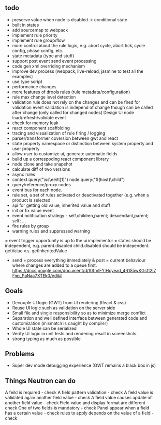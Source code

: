 todo 
-----------------
* preserve value when node is disabled -> conditional state
* built in states
* add sourcemap to webpack
* implement rule priority
* implement rule group/flow
* more control about the rule logic, e.g. abort cycle, abort tick, cycle config, phase config, etc.
* state metadata (type and stuff)
* support post event send event processing
* code gen xml overriding mechanism
* improve dev process (webpack, live-reload, jasmine to test all the examples)
* use type script
* performance changes
* more features of drools rules (rule metadata/configuration)
* rule max change level detection
* validation rule does not rely on the changes and can be fired for validation event
    validation is independ of change though can be called after change (only called for changed nodes)
    Design Ui node load/refresh/validate event
* check for memory leak
* react component scaffolding 
* tracing and visualization of rule firing / logging
* parser/transformer coversion between gwt and react
* state property namespace or distinction between system property and user property
* allow user to customize ui, generate automatic fields
* build up a correspoding react component library
* node clone and take snapshot
* calculate diff of two versions
* async rules
* context.query("\ss\ee\tt[1]") node.query("$(host)\child\")
* query/reference/proxy nodes
* event bus for each node.
* rule set, a set of rules activated or deactivated together (e.g. when a product is selected
* api for getting old value, inherited value and stuff
* init or fix value event
* event notification strategy - self,children,parent; descendant,parent; self; ...
* fire rules by group
* warning rules and suppressed warning

= event trigger opportunity is up to the ui implementor
= states should be independent, e.g. parent.disabled child.disabled should be independent. getValue v.s. getInheritedValue


- send = process everything immediately & post = current behaviour where changes are added to a queue first.
https://docs.google.com/document/d/10fmlEYIHcyead_4R1S5wKGs1t2I7Fnp_PaNaa7XTEk0/edit#

Goals
------------------
* Decouple UI logic (GWT) from UI rendering (React & css)
* Reuse UI logic such as validation on the server side
* Small file and single responsibility so as to minimize merge conflict
* Separation and well defined interface between generated code and customization (mismatch is caught by compiler)
* Whole UI state can be serialized
* Verify UI logic in unit tests and rendering result in screenshots
* strong typing as much as possible

Problems
------------------
* Super dev mode debugging experience (GWT remains a black box in js)


Things Neutron can do
------------------
A feild is required - check
A field pattern validation - check
A field value is validated again another field value - check
A field value causes update of another field value - check
Field value and display format are different - check
One of two fields is mandatory - check
Panel appear when a field has a certain value - check
rules to apply depends on the value of a field - check

















